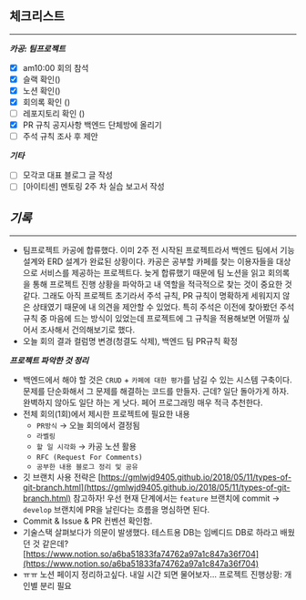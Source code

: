 ## **체크리스트**
---

***카공: 팀프로젝트***

- [x]  am10:00 회의 참석
- [x]  슬랙 확인()
- [x]  노션 확인()
- [x]  회의록 확인 ()
- [ ]  레포지토리 확인 ()
- [x]  PR 규칙 공지사항 백엔드 단체방에 올리기
- [ ]  주석 규칙 조사 후 제안

***기타***

- [ ]  모각코 대표 블로그 글 작성
- [ ]  [아이티센] 멘토링 2주 차 실습 보고서 작성

## ***기록***
---

- 팀프로젝트 카공에 합류했다. 이미 2주 전 시작된 프로젝트라서 백엔드 팀에서 기능 설계와 ERD 설계가 완료된 상황이다.
카공은 공부할 카페를 찾는 이용자들을 대상으로 서비스를 제공하는 프로젝트다. 늦게 합류했기 때문에 팀 노션을 읽고 회의록을 통해 프로젝트 진행 상황을 파악하고 내 역할을 적극적으로 찾는 것이 중요한 것 같다. 그래도 아직 프로젝트 초기라서 주석 규칙, PR 규칙이 명확하게 세워지지 않은 상태였기 때문에 내 의견을 제안할 수 있었다. 특히 주석은 이전에 찾아봤던 주석 규칙 중 마음에 드는 방식이 있었는데 프로젝트에 그 규칙을 적용해보면 어떨까 싶어서 조사해서 건의해보기로 했다.
- 오늘 회의 결과 컬럼명 변경(청결도 삭제), 백엔드 팀 PR규칙 확정

***프로젝트 파악한 것 정리***

- 백엔드에서 해야 할 것은 `CRUD` + `카페에 대한 평가`를 남길 수 있는 시스템 구축이다. 문제를 단순화해서 그 문제를 해결하는 코드를 만들자. 근데? 일단 돌아가게 하자. 완벽하지 않아도 일단 하는 게 낫다. 페어 프로그래밍 매우 적극 추천한다.
- 전체 회의(1회)에서 제시한 프로젝트에 필요한 내용
    - `PR방식` → 오늘 회의에서 결정됨
    - `라벨링`
    - `할 일 시각화` → 카공 노션 활용
    - `RFC (Request For Comments)`
    - `공부한 내용 블로그 정리 및 공유`
- 깃 브랜치 사용 전략은 [https://gmlwjd9405.github.io/2018/05/11/types-of-git-branch.html](https://gmlwjd9405.github.io/2018/05/11/types-of-git-branch.html) 참고하자! 우선 현재 단계에서는 `feature` 브랜치에 commit → `develop` 브랜치에 PR을 날린다는 흐름을 명심하면 된다.
- Commit & Issue & PR 컨벤션 확인함.
- 기술스택 살펴보다가 의문이 발생했다. 테스트용 DB는 임베디드 DB로 하라고 배웠던 것 같은데? [https://www.notion.so/a6ba51833fa74762a97a1c847a36f704](https://www.notion.so/a6ba51833fa74762a97a1c847a36f704)
- ㅠㅠ 노션 페이지 정리하고싶다. 내일 시간 되면 물어보자… 프로젝트 진행상황: 개인별 분리 필요